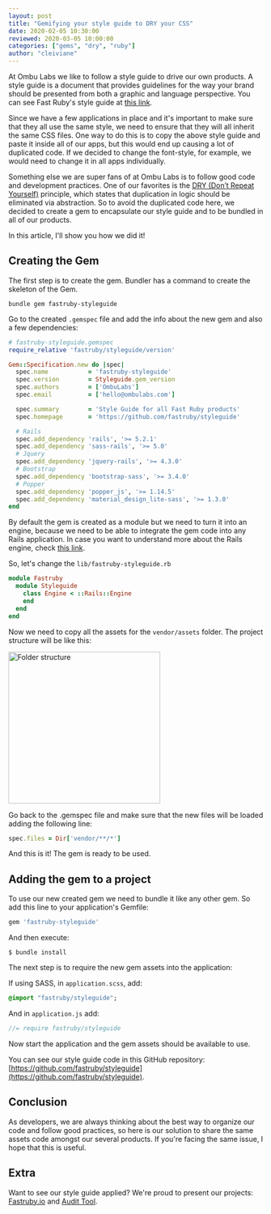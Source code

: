 ```yaml
---
layout: post
title: "Gemifying your style guide to DRY your CSS"
date: 2020-02-05 10:30:00
reviewed: 2020-03-05 10:00:00
categories: ["gems", "dry", "ruby"]
author: "cleiviane"
---
```


At Ombu Labs we like to follow a style guide to drive our own products. A style guide is a document that provides guidelines for the way your brand should be presented from both a graphic and language perspective. You can see Fast Ruby's style guide at [this link](https://fastruby.github.io/styleguide).

Since we have a few applications in place and it's important to make sure that they all use the same style, we need to ensure that they will all inherit the same CSS files. One way to do this is to copy the above style guide and paste it inside all of our apps, but this would end up causing a lot of duplicated code. If we decided to change the font-style, for example, we would need to change it in all apps individually.

Something else we are super fans of at Ombu Labs is to follow good code and development practices. One of our favorites is the [DRY (Don’t Repeat Yourself)](https://wiki.c2.com/?DontRepeatYourself) principle, which states that duplication in logic should be eliminated via abstraction. So to avoid the duplicated code here, we decided to create a gem to encapsulate our style guide and to be bundled in all of our products.

In this article, I'll show you how we did it!

<!--more-->

## Creating the Gem

The first step is to create the gem. Bundler has a command to create the skeleton of the Gem.

`bundle gem fastruby-styleguide`

Go to the created `.gemspec` file and add the info about the new gem and also a few dependencies:

```ruby
# fastruby-styleguide.gemspec
require_relative 'fastruby/styleguide/version'

Gem::Specification.new do |spec|
  spec.name           = 'fastruby-styleguide'
  spec.version        = Styleguide.gem_version
  spec.authors        = ['OmbuLabs']
  spec.email          = ['hello@ombulabs.com']

  spec.summary        = 'Style Guide for all Fast Ruby products'
  spec.homepage       = 'https://github.com/fastruby/styleguide'

  # Rails
  spec.add_dependency 'rails', '>= 5.2.1'
  spec.add_dependency 'sass-rails', '>= 5.0'
  # Jquery
  spec.add_dependency 'jquery-rails', '>= 4.3.0'
  # Bootstrap
  spec.add_dependency 'bootstrap-sass', '>= 3.4.0'
  # Popper
  spec.add_dependency 'popper_js', '>= 1.14.5'
  spec.add_dependency 'material_design_lite-sass', '>= 1.3.0'
end
```

By default the gem is created as a module but we need to turn it into an engine, because we need to be able to integrate the gem code into any Rails application. In case you want to understand more about the Rails engine, check [this link](https://guides.rubyonrails.org/engines.html).

So, let's change the `lib/fastruby-styleguide.rb`

```ruby
module Fastruby
  module Styleguide
    class Engine < ::Rails::Engine
    end
  end
end
```

Now we need to copy all the assets for the `vendor/assets` folder. The project structure will be like this:

<img src="/blog/assets/images/gemifying-your-styleguide-img-01.png" alt="Folder structure" style="width: 300px; margin: 0;">

Go back to the .gemspec file and make sure that the new files will be loaded adding the following line:

```ruby
spec.files = Dir['vendor/**/*']
```

And this is it! The gem is ready to be used.

## Adding the gem to a project

To use our new created gem we need to bundle it like any other gem. So add this line to your application's Gemfile:

```ruby
gem 'fastruby-styleguide'
```

And then execute:

`$ bundle install`

The next step is to require the new gem assets into the application:

If using SASS, in `application.scss`, add:

```sass
@import "fastruby/styleguide";
```

And in `application.js` add:

```javascript
//= require fastruby/styleguide
```

Now start the application and the gem assets should be available to use.

You can see our style guide code in this GitHub repository: [https://github.com/fastruby/styleguide](https://github.com/fastruby/styleguide).

## Conclusion

As developers, we are always thinking about the best way to organize our code and follow good practices, so here is our solution to share the same assets code amongst our several products. If you're facing the same issue, I hope that this is useful.

## Extra

Want to see our style guide applied? We're proud to present our projects: [Fastruby.io](https://www.fastruby.io) and [Audit Tool](https://audit.fastruby.io).
